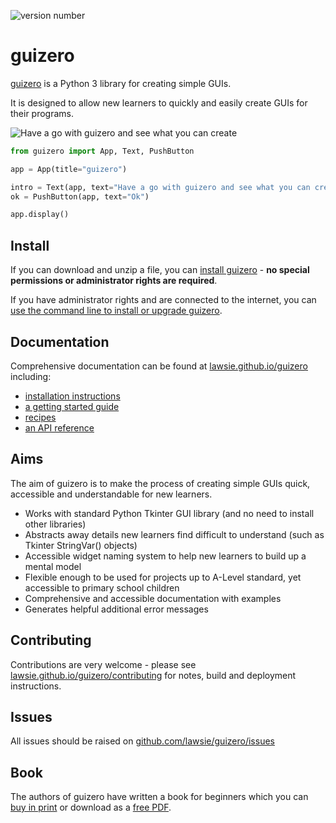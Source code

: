 ![version number](https://badge.fury.io/py/guizero.svg)

# guizero

[guizero](https://lawsie.github.io/guizero) is a Python 3 library for creating simple GUIs.

It is designed to allow new learners to quickly and easily create GUIs for their programs.

![Have a go with guizero and see what you can create](docs-src/docs/images/have-a-go.png)

```python
from guizero import App, Text, PushButton

app = App(title="guizero")

intro = Text(app, text="Have a go with guizero and see what you can create.")
ok = PushButton(app, text="Ok")

app.display()
```

## Install

If you can download and unzip a file, you can [install guizero](https://lawsie.github.io/guizero/#easy-install) - **no special permissions or administrator rights are required**.

If you have administrator rights and are connected to the internet, you can [use the command line to install or upgrade guizero](https://lawsie.github.io/guizero/#install-using-command-line).

## Documentation

Comprehensive documentation can be found at [lawsie.github.io/guizero](https://lawsie.github.io/guizero) including:
+ [installation instructions](https://lawsie.github.io/guizero)
+ [a getting started guide](https://lawsie.github.io/guizero/start)
+ [recipes](https://lawsie.github.io/guizero/recipes)
+ [an API reference](https://lawsie.github.io/guizero/app/)

## Aims
The aim of guizero is to make the process of creating simple GUIs quick, accessible and understandable for new learners.

* Works with standard Python Tkinter GUI library (and no need to install other libraries)
* Abstracts away details new learners find difficult to understand (such as Tkinter StringVar() objects)
* Accessible widget naming system to help new learners to build up a mental model
* Flexible enough to be used for projects up to A-Level standard, yet accessible to primary school children
* Comprehensive and accessible documentation with examples
* Generates helpful additional error messages

## Contributing

Contributions are very welcome - please see [lawsie.github.io/guizero/contributing](https://lawsie.github.io/guizero/contributing) for notes, build and deployment instructions.

## Issues

All issues should be raised on [github.com/lawsie/guizero/issues](https://github.com/lawsie/guizero/issues)

## Book

The authors of guizero have written a book for beginners which you can [buy in print](https://store.rpipress.cc/products/create-graphical-user-interfaces-with-python) or download as a [free PDF](https://magpi.raspberrypi.org/books/create-guis).
